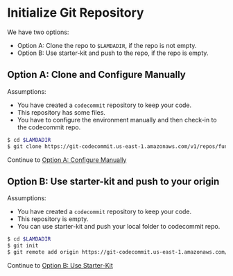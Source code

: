 # Initialize Git Repository

We have two options:

- Option A: Clone the repo to `$LAMDADIR`, if the repo is not empty.
- Option B: Use starter-kit and push to the repo, if the repo is empty.

## Option A: Clone and Configure Manually

Assumptions:

- You have created a `codecommit` repository to keep your code.
- This repository has some files.
- You have to configure the environment manually and then check-in to the codecommit repo.


```bash
$ cd $LAMDADIR
$ git clone https://git-codecommit.us-east-1.amazonaws.com/v1/repos/function-one .
```

Continue to [Option A: Configure Manually](lambda-development/how-to-develop-lambda-functions-locally-with-typescript-using-visual-studio-code/10100A-configure-manually-md)

## Option B: Use starter-kit and push to your origin

Assumptions:

- You have created a `codecommit` repository to keep your code.
- This repository is empty.
- You can use starter-kit and push your local folder to codecommit repo.

```bash
$ cd $LAMDADIR
$ git init
$ git remote add origin https://git-codecommit.us-east-1.amazonaws.com/v1/repos/function-one
```

Continue to [Option B: Use Starter-Kit](lambda-development/how-to-develop-lambda-functions-locally-with-typescript-using-visual-studio-code/10100B-use-starter-kit.md)

